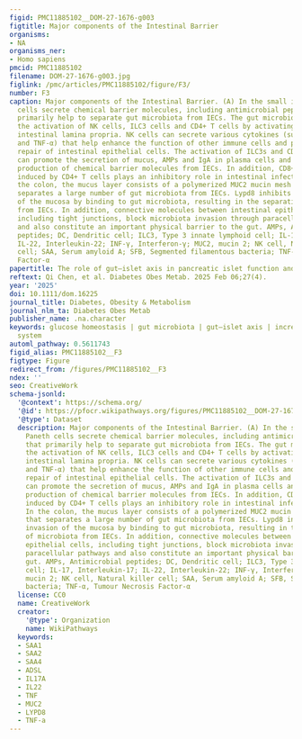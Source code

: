 ```yaml
---
figid: PMC11885102__DOM-27-1676-g003
figtitle: Major components of the Intestinal Barrier
organisms:
- NA
organisms_ner:
- Homo sapiens
pmcid: PMC11885102
filename: DOM-27-1676-g003.jpg
figlink: /pmc/articles/PMC11885102/figure/F3/
number: F3
caption: Major components of the Intestinal Barrier. (A) In the small intestine, Paneth
  cells secrete chemical barrier molecules, including antimicrobial peptides, that
  primarily help to separate gut microbiota from IECs. The gut microbiota triggers
  the activation of NK cells, ILC3 cells and CD4+ T cells by activating DC in the
  intestinal lamina propria. NK cells can secrete various cytokines (such as INF‐γ
  and TNF‐α) that help enhance the function of other immune cells and promote the
  repair of intestinal epithelial cells. The activation of ILC3s and CD4+ T cells
  can promote the secretion of mucus, AMPs and IgA in plasma cells and induce the
  production of chemical barrier molecules from IECs. In addition, CD8+ T cell activation
  induced by CD4+ T cells plays an inhibitory role in intestinal infection. (B) In
  the colon, the mucus layer consists of a polymerized MUC2 mucin mesh structure that
  separates a large number of gut microbiota from IECs. Lypd8 inhibits bacterial invasion
  of the mucosa by binding to gut microbiota, resulting in the separation of microbiota
  from IECs. In addition, connective molecules between intestinal epithelial cells,
  including tight junctions, block microbiota invasion through paracellular pathways
  and also constitute an important physical barrier to the gut. AMPs, Antimicrobial
  peptides; DC, Dendritic cell; ILC3, Type 3 innate lymphoid cell; IL‐17, Interleukin‐17;
  IL‐22, Interleukin‐22; INF‐γ, Interferon‐γ; MUC2, mucin 2; NK cell, Natural killer
  cell; SAA, Serum amyloid A; SFB, Segmented filamentous bacteria; TNF‐α, Tumour Necrosis
  Factor‐α
papertitle: The role of gut–islet axis in pancreatic islet function and glucose homeostasis
reftext: Qi Chen, et al. Diabetes Obes Metab. 2025 Feb 06;27(4).
year: '2025'
doi: 10.1111/dom.16225
journal_title: Diabetes, Obesity & Metabolism
journal_nlm_ta: Diabetes Obes Metab
publisher_name: .na.character
keywords: glucose homeostasis | gut microbiota | gut–islet axis | incretin | renin–angiotensin
  system
automl_pathway: 0.5611743
figid_alias: PMC11885102__F3
figtype: Figure
redirect_from: /figures/PMC11885102__F3
ndex: ''
seo: CreativeWork
schema-jsonld:
  '@context': https://schema.org/
  '@id': https://pfocr.wikipathways.org/figures/PMC11885102__DOM-27-1676-g003.html
  '@type': Dataset
  description: Major components of the Intestinal Barrier. (A) In the small intestine,
    Paneth cells secrete chemical barrier molecules, including antimicrobial peptides,
    that primarily help to separate gut microbiota from IECs. The gut microbiota triggers
    the activation of NK cells, ILC3 cells and CD4+ T cells by activating DC in the
    intestinal lamina propria. NK cells can secrete various cytokines (such as INF‐γ
    and TNF‐α) that help enhance the function of other immune cells and promote the
    repair of intestinal epithelial cells. The activation of ILC3s and CD4+ T cells
    can promote the secretion of mucus, AMPs and IgA in plasma cells and induce the
    production of chemical barrier molecules from IECs. In addition, CD8+ T cell activation
    induced by CD4+ T cells plays an inhibitory role in intestinal infection. (B)
    In the colon, the mucus layer consists of a polymerized MUC2 mucin mesh structure
    that separates a large number of gut microbiota from IECs. Lypd8 inhibits bacterial
    invasion of the mucosa by binding to gut microbiota, resulting in the separation
    of microbiota from IECs. In addition, connective molecules between intestinal
    epithelial cells, including tight junctions, block microbiota invasion through
    paracellular pathways and also constitute an important physical barrier to the
    gut. AMPs, Antimicrobial peptides; DC, Dendritic cell; ILC3, Type 3 innate lymphoid
    cell; IL‐17, Interleukin‐17; IL‐22, Interleukin‐22; INF‐γ, Interferon‐γ; MUC2,
    mucin 2; NK cell, Natural killer cell; SAA, Serum amyloid A; SFB, Segmented filamentous
    bacteria; TNF‐α, Tumour Necrosis Factor‐α
  license: CC0
  name: CreativeWork
  creator:
    '@type': Organization
    name: WikiPathways
  keywords:
  - SAA1
  - SAA2
  - SAA4
  - ADSL
  - IL17A
  - IL22
  - TNF
  - MUC2
  - LYPD8
  - TNF-a
---
```


